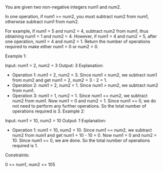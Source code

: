 You are given two non-negative integers num1 and num2.

In one operation, if num1 >= num2, you must subtract num2 from num1, otherwise subtract num1 from num2.

For example, if num1 = 5 and num2 = 4, subtract num2 from num1, thus obtaining num1 = 1 and num2 = 4. However, if num1 = 4 and num2 = 5, after one operation, num1 = 4 and num2 = 1.
Return the number of operations required to make either num1 = 0 or num2 = 0.

 

Example 1:

Input: num1 = 2, num2 = 3
Output: 3
Explanation: 
- Operation 1: num1 = 2, num2 = 3. Since num1 < num2, we subtract num1 from num2 and get num1 = 2, num2 = 3 - 2 = 1.
- Operation 2: num1 = 2, num2 = 1. Since num1 > num2, we subtract num2 from num1.
- Operation 3: num1 = 1, num2 = 1. Since num1 == num2, we subtract num2 from num1.
Now num1 = 0 and num2 = 1. Since num1 == 0, we do not need to perform any further operations.
So the total number of operations required is 3.
Example 2:

Input: num1 = 10, num2 = 10
Output: 1
Explanation: 
- Operation 1: num1 = 10, num2 = 10. Since num1 == num2, we subtract num2 from num1 and get num1 = 10 - 10 = 0.
Now num1 = 0 and num2 = 10. Since num1 == 0, we are done.
So the total number of operations required is 1.
 

Constraints:

0 <= num1, num2 <= 105